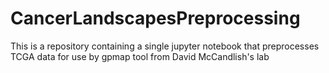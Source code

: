 # CancerLandscapesPreprocessing
This is a repository containing a single jupyter notebook that preprocesses TCGA data for use by gpmap tool from David McCandlish's lab
